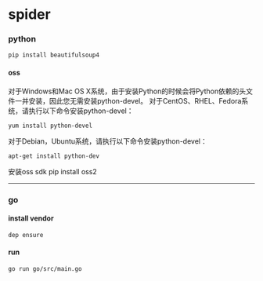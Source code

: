 # spider

### python

    pip install beautifulsoup4
#### oss
对于Windows和Mac OS X系统，由于安装Python的时候会将Python依赖的头文件一并安装，因此您无需安装python-devel。
对于CentOS、RHEL、Fedora系统，请执行以下命令安装python-devel：
    
    yum install python-devel
对于Debian，Ubuntu系统，请执行以下命令安装python-devel：

    apt-get install python-dev
安装oss sdk
    pip install oss2
    
----


### go 

#### install vendor
```
dep ensure
```
#### run 
```
go run go/src/main.go
```